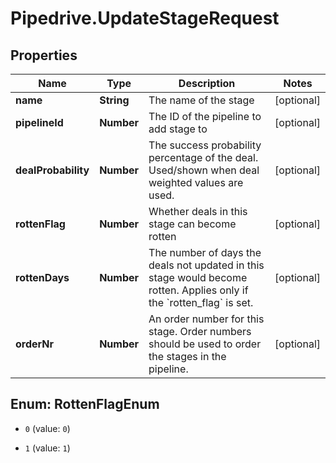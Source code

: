 # Pipedrive.UpdateStageRequest

## Properties

Name | Type | Description | Notes
------------ | ------------- | ------------- | -------------
**name** | **String** | The name of the stage | [optional] 
**pipelineId** | **Number** | The ID of the pipeline to add stage to | [optional] 
**dealProbability** | **Number** | The success probability percentage of the deal. Used/shown when deal weighted values are used. | [optional] 
**rottenFlag** | **Number** | Whether deals in this stage can become rotten | [optional] 
**rottenDays** | **Number** | The number of days the deals not updated in this stage would become rotten. Applies only if the &#x60;rotten_flag&#x60; is set. | [optional] 
**orderNr** | **Number** | An order number for this stage. Order numbers should be used to order the stages in the pipeline. | [optional] 



## Enum: RottenFlagEnum


* `0` (value: `0`)

* `1` (value: `1`)




